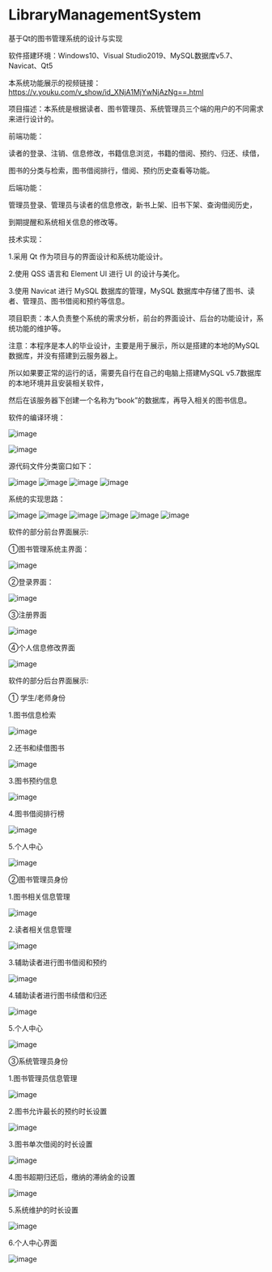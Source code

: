 # LibraryManagementSystem
基于Qt的图书管理系统的设计与实现

软件搭建环境：Windows10、Visual Studio2019、MySQL数据库v5.7、Navicat、Qt5

本系统功能展示的视频链接：https://v.youku.com/v_show/id_XNjA1MjYwNjAzNg==.html

项目描述：本系统是根据读者、图书管理员、系统管理员三个端的用户的不同需求来进行设计的。

前端功能：

读者的登录、注销、信息修改，书籍信息浏览，书籍的借阅、预约、归还、续借，

图书的分类与检索，图书借阅排行，借阅、预约历史查看等功能。

         
后端功能：

管理员登录、管理员与读者的信息修改，新书上架、旧书下架、查询借阅历史，

到期提醒和系统相关信息的修改等。


技术实现：


1.采用 Qt 作为项目与的界面设计和系统功能设计。


2.使用 QSS 语言和 Element UI 进行 UI 的设计与美化。


3.使用 Navicat 进行 MySQL 数据库的管理，MySQL 数据库中存储了图书、读者、管理员、图书借阅和预约等信息。


项目职责：本人负责整个系统的需求分析，前台的界面设计、后台的功能设计，系统功能的维护等。


注意：本程序是本人的毕业设计，主要是用于展示，所以是搭建的本地的MySQL数据库，并没有搭建到云服务器上。


所以如果要正常的运行的话，需要先自行在自己的电脑上搭建MySQL v5.7数据库的本地环境并且安装相关软件，

然后在该服务器下创建一个名称为“book”的数据库，再导入相关的图书信息。

软件的编译环境：


![image](https://github.com/loney123456/LibraryManagementSystem/assets/35869270/9644de56-c40f-4584-99e8-dffc1949051b)


![image](https://github.com/loney123456/LibraryManagementSystem/assets/35869270/5775f1cf-45f5-468a-b63b-368ccd2f38b4)


源代码文件分类窗口如下：


![image](https://github.com/loney123456/LibraryManagementSystem/assets/35869270/674cec00-f6bb-411a-98af-f038c3513a7e)
![image](https://github.com/loney123456/LibraryManagementSystem/assets/35869270/f09db59d-b693-4721-9ad0-4c52dbf04c95)
![image](https://github.com/loney123456/LibraryManagementSystem/assets/35869270/3407dcf1-5262-415a-8dec-0fa506413293)
![image](https://github.com/loney123456/LibraryManagementSystem/assets/35869270/ca988bbb-889c-4384-897f-8405f3c10656)


系统的实现思路：

![image](https://github.com/loney123456/LibraryManagementSystem/assets/35869270/0d04fed8-c7ed-4949-a225-8c093f1914dd)
![image](https://github.com/loney123456/LibraryManagementSystem/assets/35869270/c3dcd6cc-cded-46bc-8c8c-b84078354012)
![image](https://github.com/loney123456/LibraryManagementSystem/assets/35869270/b4583f5c-e213-4984-b392-bc376f2e9679)
![image](https://github.com/loney123456/LibraryManagementSystem/assets/35869270/7c36ae15-4f79-4055-bbf0-b42f50979d4c)
![image](https://github.com/loney123456/LibraryManagementSystem/assets/35869270/dc577f76-7d91-4a01-a7a7-6b2e7ac0c8f4)
![image](https://github.com/loney123456/LibraryManagementSystem/assets/35869270/0aaea86a-9bfb-46ae-849f-d7c86a669ed3)


软件的部分前台界面展示:

①图书管理系统主界面：

![image](https://github.com/loney123456/LibraryManagementSystem/assets/35869270/c92c0d9c-48cc-476a-a439-29d3619fe4d7)

②登录界面：

![image](https://github.com/loney123456/LibraryManagementSystem/assets/35869270/3ccf90a7-ef8e-4b07-bc88-0718b63a9bca)

③注册界面

![image](https://github.com/loney123456/LibraryManagementSystem/assets/35869270/75d43b88-41dd-4704-bea6-7bb722030d74)

④个人信息修改界面

![image](https://github.com/loney123456/LibraryManagementSystem/assets/35869270/3bf3cca2-56c5-40f0-9912-366e30da1ced)

软件的部分后台界面展示:

① 学生/老师身份

1.图书信息检索

![image](https://github.com/loney123456/LibraryManagementSystem/assets/35869270/3b527255-4c75-4d2e-b224-cfe7b42b95f6)

2.还书和续借图书

![image](https://github.com/loney123456/LibraryManagementSystem/assets/35869270/440e5c73-b7d6-4f3e-a1b1-e4a37a85dce0)

3.图书预约信息

![image](https://github.com/loney123456/LibraryManagementSystem/assets/35869270/9617c681-87df-4fc6-ae85-250e7717e14f)

4.图书借阅排行榜

![image](https://github.com/loney123456/LibraryManagementSystem/assets/35869270/61c5af8c-344d-42c6-8c0c-4ac145339d9d)

5.个人中心

![image](https://github.com/loney123456/LibraryManagementSystem/assets/35869270/ffa137ec-8e68-407c-9ea1-37cb97fd466c)

②图书管理员身份

1.图书相关信息管理

![image](https://github.com/loney123456/LibraryManagementSystem/assets/35869270/e68d0e5c-2d5e-46ca-becb-b7734b692149)

2.读者相关信息管理

![image](https://github.com/loney123456/LibraryManagementSystem/assets/35869270/b7c01bdd-872f-42be-917f-44bd2a9dacc5)

3.辅助读者进行图书借阅和预约

![image](https://github.com/loney123456/LibraryManagementSystem/assets/35869270/c08523be-1e72-4801-a384-491929eeffb9)

4.辅助读者进行图书续借和归还

![image](https://github.com/loney123456/LibraryManagementSystem/assets/35869270/79398616-8fad-40c7-890b-3ac435be284f)

5.个人中心

![image](https://github.com/loney123456/LibraryManagementSystem/assets/35869270/22ce5363-5666-4617-8214-1349281e6688)

③系统管理员身份

1.图书管理员信息管理

![image](https://github.com/loney123456/LibraryManagementSystem/assets/35869270/eb07a31e-4d50-4322-811f-89b96bcd1ac9)

2.图书允许最长的预约时长设置

![image](https://github.com/loney123456/LibraryManagementSystem/assets/35869270/deb9bb31-fbac-4020-b7bc-bddd49100542)

3.图书单次借阅的时长设置

![image](https://github.com/loney123456/LibraryManagementSystem/assets/35869270/dbe5ad30-f1f6-474a-a280-0d1f885da5bc)

4.图书超期归还后，缴纳的滞纳金的设置

![image](https://github.com/loney123456/LibraryManagementSystem/assets/35869270/bbd3866d-454a-4abc-a41c-00c4e909673c)

5.系统维护的时长设置

![image](https://github.com/loney123456/LibraryManagementSystem/assets/35869270/8d6e1e58-3513-40bf-892a-b97b209b11e3)

6.个人中心界面

![image](https://github.com/loney123456/LibraryManagementSystem/assets/35869270/21704505-fc25-404a-a58e-85ab758f6d2e)

